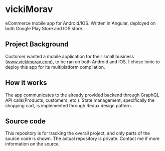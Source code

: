 # vickiMorav
eCommerce mobile app for Android/IOS. Written in Angular, deployed on both Google Play Store and IOS store.

## Project Background
Customer wanted a mobile application for their small business (www.vickimorav.com), to be ran on both Android and IOS. I chose Ionic to deploy this app for its multiplatform compilation.

## How it works
The app communicates to the already provided backend through GraphQL API calls(Products, customers, etc.).
State management, specifically the shopping cart, is implemented through Redux design pattern.

## Source code
This repository is for tracking the overall project, and only parts of the source code is shown. The actual repository is private. Contact me if more information on the source.
